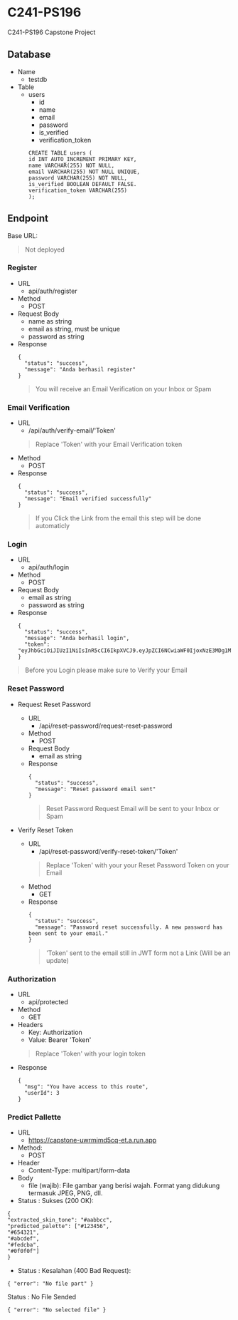 # C241-PS196
C241-PS196 Capstone Project

## Database
- Name
  - testdb
- Table
  - users
    - id
    - name
    - email
    - password
    - is_verified
    - verification_token
    ```
    CREATE TABLE users (
    id INT AUTO_INCREMENT PRIMARY KEY,
    name VARCHAR(255) NOT NULL,
    email VARCHAR(255) NOT NULL UNIQUE,
    password VARCHAR(255) NOT NULL,
    is_verified BOOLEAN DEFAULT FALSE.
    verification_token VARCHAR(255)
    );
    ```

## Endpoint
Base URL:
> Not deployed

### Register
- URL
  - api/auth/register
- Method
  - POST
- Request Body
  - name as string
  - email as string, must be unique
  - password as string
- Response
  ```
  {
    "status": "success",
    "message": "Anda berhasil register"
  }
  ```
  > You will receive an Email Verification on your Inbox or Spam
  
### Email Verification
- URL
  - /api/auth/verify-email/'Token'
  > Replace 'Token' with your Email Verification token
- Method
  - POST
- Response
  ```
  {
    "status": "success",
    "message": "Email verified successfully"
  }
  ```
  > If you Click the Link from the email this step will be done automaticly

### Login
- URL
  - api/auth/login
- Method
  - POST
- Request Body
  - email as string
  - password as string
- Response
  ```
  {
    "status": "success",
    "message": "Anda berhasil login",
    "token": "eyJhbGciOiJIUzI1NiIsInR5cCI6IkpXVCJ9.eyJpZCI6NCwiaWF0IjoxNzE3MDg1MTU2LCJleHAiOjE3MTcwODg3NTZ9.K_Mp6nAaWhkaJ2DacRJTqf8YwZO2ljc2ciKHjd1G_bM"
  }
  ```
> Before you Login please make sure to Verify your Email

### Reset Password
- Request Reset Password
  - URL
    - /api/reset-password/request-reset-password
  - Method
    - POST
  - Request Body
    - email as string
  - Response
    ```
    {
      "status": "success",
      "message": "Reset password email sent"
    }
    ```
    > Reset Password Request Email will be sent to your Inbox or Spam

- Verify Reset Token
  - URL
    - /api/reset-password/verify-reset-token/'Token'
    > Replace 'Token' with your your Reset Password Token on your Email
  - Method
    - GET
  - Response
    ```
    {
      "status": "success",
      "message": "Password reset successfully. A new password has been sent to your email."
    }
    ```
    > 'Token' sent to the email still in JWT form not a Link (Will be an update)

### Authorization
- URL
  - api/protected
- Method
  - GET
- Headers
  - Key: Authorization
  - Value: Bearer 'Token'
  > Replace 'Token' with your login token
- Response
  ```
  {
    "msg": "You have access to this route",
    "userId": 3
  }
  ```


### Predict Pallette
- URL
  - https://capstone-uwrmimd5cq-et.a.run.app
- Method:
  - POST
- Header
  - Content-Type: multipart/form-data
- Body
  - file (wajib): File gambar yang berisi wajah. Format yang didukung termasuk JPEG, PNG, dll.
- Status : Sukses (200 OK):
 ```
 {
"extracted_skin_tone": "#aabbcc",
"predicted_palette": ["#123456",
 "#654321",
 "#abcdef",
 "#fedcba",
 "#0f0f0f"]
}
 ```
- Status : Kesalahan (400 Bad Request): 
 ```
{ "error": "No file part" }
 ```
Status : No File Sended 
 ```
{ "error": "No selected file" }
 ```
